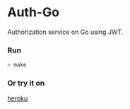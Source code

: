 # Auth-Go
Authorization service on Go using JWT.

### Run
``` bash
> make
```
### Or try it on
[heroku](https://hidden-dawn-44552.herokuapp.com/)
